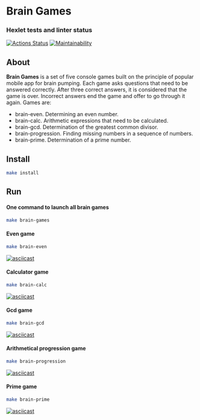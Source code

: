 # Brain Games

### Hexlet tests and linter status
[![Actions Status](https://github.com/ofay11/frontend-project-44/workflows/hexlet-check/badge.svg)](https://github.com/ofay11/frontend-project-44/actions) [![Maintainability](https://api.codeclimate.com/v1/badges/2fb3b6496d13da6aa03e/maintainability)](https://codeclimate.com/github/ofay11/frontend-project-44/maintainability)

## About
**Brain Games** is a set of five console games built on the principle of popular mobile app for brain pumping. Each game asks questions that need to be answered correctly. After three correct answers, it is considered that the game is over. Incorrect answers end the game and offer to go through it again. Games are:
- brain-even. Determining an even number.
- brain-calc. Arithmetic expressions that need to be calculated.
- brain-gcd. Determination of the greatest common divisor.
- brain-progression. Finding missing numbers in a sequence of numbers.
- brain-prime. Determination of a prime number. 

## Install
```bash
make install
```

## Run
#### One command to launch all brain games
```bash
make brain-games
```
#### Even game
```bash
make brain-even
```
[![asciicast](https://asciinema.org/a/593325.svg)](https://asciinema.org/a/593325)
#### Calculator game
```bash
make brain-calc
```
[![asciicast](https://asciinema.org/a/593330.svg)](https://asciinema.org/a/593330)
#### Gcd game
```bash
make brain-gcd
```
[![asciicast](https://asciinema.org/a/593333.svg)](https://asciinema.org/a/593333)
#### Arithmetical progression game
```bash
make brain-progression
```
[![asciicast](https://asciinema.org/a/593344.svg)](https://asciinema.org/a/593344)
#### Prime game
```bash
make brain-prime
```
[![asciicast](https://asciinema.org/a/593347.svg)](https://asciinema.org/a/593347)
